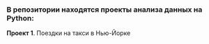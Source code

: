 ### В репозитории находятся проекты анализа данных на Python:

**Проект 1**. Поездки на такси в Нью-Йорке

